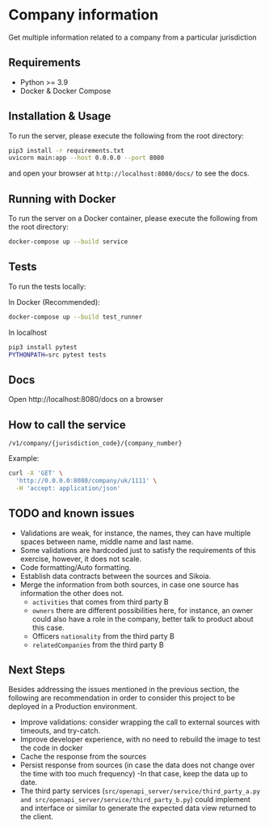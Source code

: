 # Company information

Get multiple information related to a company from a particular jurisdiction

## Requirements

- Python >= 3.9
- Docker & Docker Compose

## Installation & Usage

To run the server, please execute the following from the root directory:

```bash
pip3 install -r requirements.txt
uvicorn main:app --host 0.0.0.0 --port 8080
```

and open your browser at `http://localhost:8080/docs/` to see the docs.

## Running with Docker

To run the server on a Docker container, please execute the following from the root directory:

```bash
docker-compose up --build service
```

## Tests

To run the tests locally:

In Docker (Recommended):
```bash
docker-compose up --build test_runner
```

In localhost
```bash
pip3 install pytest
PYTHONPATH=src pytest tests
```

## Docs
Open http://localhost:8080/docs on a browser

## How to call the service
`/v1/company/{jurisdiction_code}/{company_number}`

Example:
```bash
curl -X 'GET' \                                                                                                                                (docker-desktop/default)
  'http://0.0.0.0:8080/company/uk/1111' \
  -H 'accept: application/json'
```

## TODO and known issues
- Validations are weak, for instance, the names, they can have multiple spaces between name, middle name and last name.
- Some validations are hardcoded just to satisfy the requirements of this exercise, however, it does not scale.
- Code formatting/Auto formatting.
- Establish data contracts between the sources and Sikoia.
- Merge the information from both sources, in case one source has information the other does not.
  - `activities` that comes from third party B
  - `owners` there are different possibilities here, for instance, an owner could also have a role in the company, 
  better talk to product about this case.
  - Officers `nationality` from the third party B
  - `relatedCompanies` from the third party B

## Next Steps
Besides addressing the issues mentioned in the previous section, the following are recommendation in order to consider
this project to be deployed in a Production environment.

- Improve validations: consider wrapping the call to external sources with timeouts, and try-catch.
- Improve developer experience, with no need to rebuild the image to test the code in docker
- Cache the response from the sources
- Persist response from sources (in case the data does not change over the time with too much frequency)
  -In that case, keep the data up to date.
- The third party services (`src/openapi_server/service/third_party_a.py and src/openapi_server/service/third_party_b.py`)
  could implement and interface or similar to generate the expected data view returned to the client.